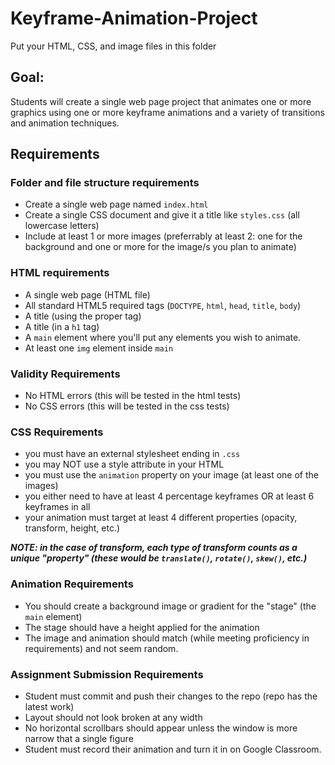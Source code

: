 # Keyframe-Animation-Project
Put your HTML, CSS, and image files in this folder

## Goal:
Students will create a single web page project that animates one or more graphics using one or more keyframe animations and a variety of transitions and animation techniques.

## Requirements
### Folder and file structure requirements
* Create a single web page named `index.html`
* Create a single CSS document and give it a title like `styles.css` (all lowercase letters)
* Include at least 1 or more images (preferrably at least 2: one for the background and one or more for the image/s you plan to animate)

### HTML requirements
* A single web page (HTML file)
* All standard HTML5 required tags (`DOCTYPE`, `html`, `head`, `title`, `body`)
* A title (using the proper tag)
* A title (in a `h1` tag)
* A `main` element where you'll put any elements you wish to animate.
* At least one `img` element inside `main`

### Validity Requirements
* No HTML errors (this will be tested in the html tests)
* No CSS errors (this will be tested in the css tests)

### CSS Requirements
* you must have an external stylesheet ending in `.css`
* you may NOT use a style attribute in your HTML
* you must use the `animation` property on your image (at least one of the images)
* you either need to have at least 4 percentage keyframes OR at least 6 keyframes in all
* your animation must target at least 4 different properties (opacity, transform, height, etc.) 

***NOTE: in the case of transform, each type of transform counts as a unique "property" (these would be `translate()`, `rotate()`, `skew()`, etc.)***

### Animation Requirements
* You should create a background image or gradient for the "stage" (the `main` element)
* The stage should have a height applied for the animation 
* The image and animation should match (while meeting proficiency in requirements) and not seem random.

### Assignment Submission Requirements
* Student must commit and push their changes to the repo (repo has the latest work)
* Layout should not look broken at any width
* No horizontal scrollbars should appear unless the window is more narrow that a single figure
* Student must record their animation and turn it in on Google Classroom.